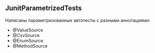 ## JunitParametrizedTests

Написаны параметризованные автотесты c разными аннотациями:
- @ValueSource
- @CsvSource
- @EnumSource
- @MethodSource
